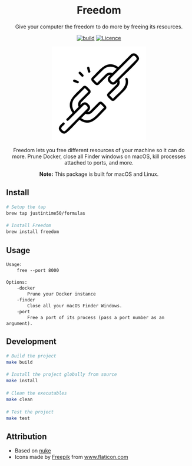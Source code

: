 <div align="center">

# Freedom

Give your computer the freedom to do more by freeing its resources.

[![build](https://github.com/Justintime50/freedom/workflows/build/badge.svg)](https://github.com/Justintime50/freedom/actions)
[![Licence](https://img.shields.io/github/license/justintime50/GitHub-archive)](LICENSE)

<img src="assets/showcase.png" alt="Showcase">

Freedom lets you free different resources of your machine so it can do more. Prune Docker, close all Finder windows on macOS, kill processes attached to ports, and more.

**Note:** This package is built for macOS and Linux.

</div>

## Install

```bash
# Setup the tap
brew tap justintime50/formulas

# Install Freedom
brew install freedom
```

## Usage

```
Usage:
    free --port 8000

Options:
    -docker
        Prune your Docker instance
    -finder
        Close all your macOS Finder Windows.
    -port
        Free a port of its process (pass a port number as an argument).
```

## Development

```bash
# Build the project
make build

# Install the project globally from source
make install

# Clean the executables
make clean

# Test the project
make test
```

## Attribution

* Based on [nuke](https://github.com/Matt-Gleich/nuke)
* Icons made by <a href="https://www.flaticon.com/authors/freepik" title="Freepik">Freepik</a> from <a href="https://www.flaticon.com/" title="Flaticon">www.flaticon.com</a>
